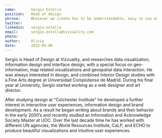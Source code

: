 ```yaml
---
name:       Sergio Estella
position:   Head of design
phrase:     Whatever we create has to be understandable, easy to use and of course beautiful!
twitter:    
linkedin:   sergio-estella
email:      sergio.estella@vizzuality.com
photo:      
author:     Alicia
date:       2015-05-08
---
```


 Sergio is Head of Design at Vizzuality, and researches data visualization, information design and interface design, with a special focus on geo-information, map related visualizations and geospatial data interaction. He was always interested in design, and combined Interior Design studies with a Fine Arts degree at Universidad Complutense de Madrid. During his final year at University, Sergio started working as a web designer and art director. 

 After studying design at "Colchester Institute" he developed a further interest in interactive user experiences, information design and brand development. As a result he began writing about brands and their behavior in the early 2000’s and recently studied an Information and Acknowledge Society Master at UOC. Over the last decade time he has worked with different UN agencies, the World Resources Institute, CaLP, and ECHO to produce beautiful visualizations and intuitive user experiences.